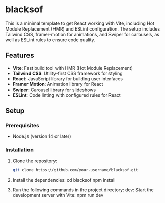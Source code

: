 # blacksof

This is a minimal template to get React working with Vite, including Hot Module Replacement (HMR) and ESLint configuration. The setup includes Tailwind CSS, framer-motion for animations, and Swiper for carousels, as well as ESLint rules to ensure code quality.

## Features

- **Vite**: Fast build tool with HMR (Hot Module Replacement)
- **Tailwind CSS**: Utility-first CSS framework for styling
- **React**: JavaScript library for building user interfaces
- **Framer Motion**: Animation library for React
- **Swiper**: Carousel library for slideshows
- **ESLint**: Code linting with configured rules for React

## Setup

### Prerequisites

- Node.js (version 14 or later)

### Installation

1. Clone the repository:
   ```bash
   git clone https://github.com/your-username/blacksof.git

2. Install the dependencies:
   cd blacksof
   npm install

3. Run the following commands in the project directory:
   dev: Start the development server with Vite:
   npm run dev
